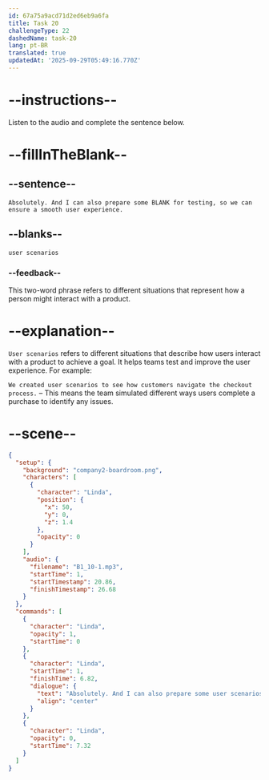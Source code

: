 ```yaml
---
id: 67a75a9acd71d2ed6eb9a6fa
title: Task 20
challengeType: 22
dashedName: task-20
lang: pt-BR
translated: true
updatedAt: '2025-09-29T05:49:16.770Z'
---
```


<!-- (Audio) Linda: Absolutely. And I can also prepare some user scenarios for testing, so we can ensure a smooth user experience. -->

# --instructions--

Listen to the audio and complete the sentence below.

# --fillInTheBlank--

## --sentence--

`Absolutely. And I can also prepare some BLANK for testing, so we can ensure a smooth user experience.`

## --blanks--

`user scenarios`

### --feedback--

This two-word phrase refers to different situations that represent how a person might interact with a product.

# --explanation--

`User scenarios` refers to different situations that describe how users interact with a product to achieve a goal. It helps teams test and improve the user experience. For example:

`We created user scenarios to see how customers navigate the checkout process.` – This means the team simulated different ways users complete a purchase to identify any issues.  

# --scene--

```json
{
  "setup": {
    "background": "company2-boardroom.png",
    "characters": [
      {
        "character": "Linda",
        "position": {
          "x": 50,
          "y": 0,
          "z": 1.4
        },
        "opacity": 0
      }
    ],
    "audio": {
      "filename": "B1_10-1.mp3",
      "startTime": 1,
      "startTimestamp": 20.86,
      "finishTimestamp": 26.68
    }
  },
  "commands": [
    {
      "character": "Linda",
      "opacity": 1,
      "startTime": 0
    },
    {
      "character": "Linda",
      "startTime": 1,
      "finishTime": 6.82,
      "dialogue": {
        "text": "Absolutely. And I can also prepare some user scenarios for testing so we can ensure a smooth user experience.",
        "align": "center"
      }
    },
    {
      "character": "Linda",
      "opacity": 0,
      "startTime": 7.32
    }
  ]
}
```
